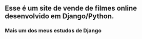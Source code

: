 ## Esse é um site de vende de filmes online desenvolvido em Django/Python. 

### Mais um dos meus estudos de Django
